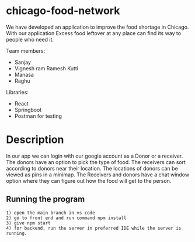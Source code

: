 # chicago-food-network
We have developed an application to improve the food shortage in Chicago. With our application Excess food leftover at any place can find its way to people who need it.

Team members:
- Sanjay
- Vignesh ram Ramesh Kutti
- Manasa
- Raghu

Libraries:
- React
- Springboot
- Postman for testing

# Description
In our app we can login with our google account as a Donor or a receiver. The donors have an option to pick the type of food. The receivers can sort according to donors near their location. 
The locations of donors can be viewed as pins in a minimap. 
The Receivers and donors have a chat window option where they can figure out how the food will get to the person.

## Running the program
```
1) open the main branch in vs code
2) go to front end and run command npm install
3) give npm start
4) for backend, run the server in preferred IDE while the server is running.
```
